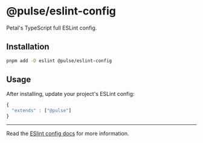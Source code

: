 # @pulse/eslint-config

Petal's TypeScript full ESLint config.

## Installation

```sh
pnpm add -D eslint @pulse/eslint-config
```

## Usage

After installing, update your project's ESLint config:

```js
{
  "extends" : ["@pulse"]
}
```

---

Read the [ESlint config docs](http://eslint.org/docs/user-guide/configuring#extending-configuration-files)
for more information.
